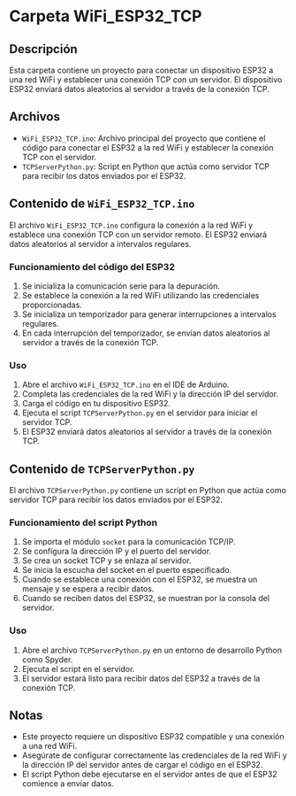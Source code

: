 # Carpeta WiFi_ESP32_TCP

## Descripción
Esta carpeta contiene un proyecto para conectar un dispositivo ESP32 a una red WiFi y establecer una conexión TCP con un servidor. El dispositivo ESP32 enviará datos aleatorios al servidor a través de la conexión TCP.

## Archivos
- `WiFi_ESP32_TCP.ino`: Archivo principal del proyecto que contiene el código para conectar el ESP32 a la red WiFi y establecer la conexión TCP con el servidor.
- `TCPServerPython.py`: Script en Python que actúa como servidor TCP para recibir los datos enviados por el ESP32.

## Contenido de `WiFi_ESP32_TCP.ino`
El archivo `WiFi_ESP32_TCP.ino` configura la conexión a la red WiFi y establece una conexión TCP con un servidor remoto. El ESP32 enviará datos aleatorios al servidor a intervalos regulares.

### Funcionamiento del código del ESP32
1. Se inicializa la comunicación serie para la depuración.
2. Se establece la conexión a la red WiFi utilizando las credenciales proporcionadas.
3. Se inicializa un temporizador para generar interrupciones a intervalos regulares.
4. En cada interrupción del temporizador, se envían datos aleatorios al servidor a través de la conexión TCP.

### Uso
1. Abre el archivo `WiFi_ESP32_TCP.ino` en el IDE de Arduino.
2. Completa las credenciales de la red WiFi y la dirección IP del servidor.
3. Carga el código en tu dispositivo ESP32.
4. Ejecuta el script `TCPServerPython.py` en el servidor para iniciar el servidor TCP.
5. El ESP32 enviará datos aleatorios al servidor a través de la conexión TCP.

## Contenido de `TCPServerPython.py`
El archivo `TCPServerPython.py` contiene un script en Python que actúa como servidor TCP para recibir los datos enviados por el ESP32.

### Funcionamiento del script Python
1. Se importa el módulo `socket` para la comunicación TCP/IP.
2. Se configura la dirección IP y el puerto del servidor.
3. Se crea un socket TCP y se enlaza al servidor.
4. Se inicia la escucha del socket en el puerto especificado.
5. Cuando se establece una conexión con el ESP32, se muestra un mensaje y se espera a recibir datos.
6. Cuando se reciben datos del ESP32, se muestran por la consola del servidor.

### Uso
1. Abre el archivo `TCPServerPython.py` en un entorno de desarrollo Python como Spyder.
2. Ejecuta el script en el servidor.
3. El servidor estará listo para recibir datos del ESP32 a través de la conexión TCP.

## Notas
- Este proyecto requiere un dispositivo ESP32 compatible y una conexión a una red WiFi.
- Asegúrate de configurar correctamente las credenciales de la red WiFi y la dirección IP del servidor antes de cargar el código en el ESP32.
- El script Python debe ejecutarse en el servidor antes de que el ESP32 comience a enviar datos.
